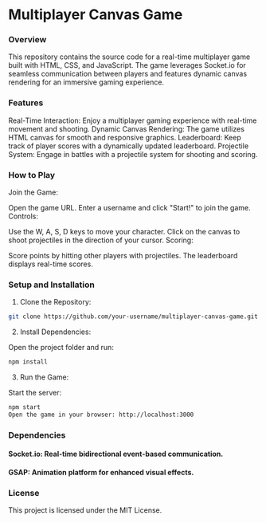 # Multiplayer Canvas Game

### Overview
This repository contains the source code for a real-time multiplayer game built with HTML, CSS, and JavaScript. The game leverages Socket.io for seamless communication between players and features dynamic canvas rendering for an immersive gaming experience.

### Features
Real-Time Interaction: Enjoy a multiplayer gaming experience with real-time movement and shooting.
Dynamic Canvas Rendering: The game utilizes HTML canvas for smooth and responsive graphics.
Leaderboard: Keep track of player scores with a dynamically updated leaderboard.
Projectile System: Engage in battles with a projectile system for shooting and scoring.

### How to Play

Join the Game:

Open the game URL.
Enter a username and click "Start!" to join the game.
Controls:

Use the W, A, S, D keys to move your character.
Click on the canvas to shoot projectiles in the direction of your cursor.
Scoring:

Score points by hitting other players with projectiles.
The leaderboard displays real-time scores.

### Setup and Installation
1. Clone the Repository:

```bash
git clone https://github.com/your-username/multiplayer-canvas-game.git
```

2. Install Dependencies:

Open the project folder and run:
```bash
npm install
```
3. Run the Game:

Start the server:
```bash
npm start
Open the game in your browser: http://localhost:3000
```

### Dependencies
#### Socket.io: Real-time bidirectional event-based communication.
#### GSAP: Animation platform for enhanced visual effects.

### License
This project is licensed under the MIT License.

